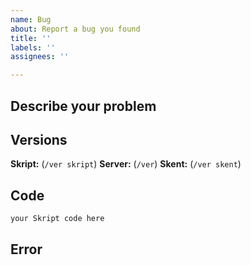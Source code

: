 ```yaml
---
name: Bug
about: Report a bug you found
title: ''
labels: ''
assignees: ''

---
```


## Describe your problem

<!-- What is your problem, what it is supposed to do? -->

## Versions

**Skript:** <Your version of Skript> (``/ver skript``)
**Server:** <Your version of Minecraft server> (``/ver``)
**Skent:** <Your version of Skent> (``/ver skent``)

## Code

```vb
your Skript code here
```

## Error

<!-- Please use a hastebin or pastebin (or equivalent) link to post your error -->
